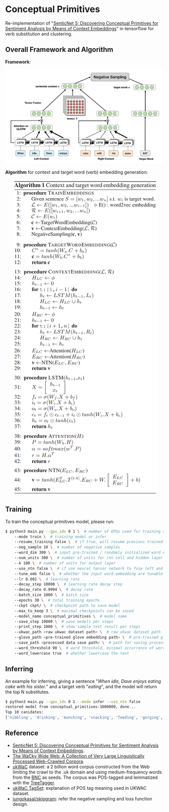 # Conceptual Primitives

Re-implementation of "[SenticNet 5: Discovering Conceptual Primitives for Sentiment Analysis by Means of Context Embeddings](
https://aaai.org/ocs/index.php/AAAI/AAAI18/paper/view/16839/15882)" in tensorflow for verb substitution and clustering.

## Overall Framework and Algorithm
**Framework**:
<p align="center">
  <img src="/assets/overall-framework.png">
</p>

**Algorithm** for context and target word (verb) embedding generation:
<p align="center">
  <img src="/assets/algorithm.png">
</p>


## Training
To train the conceptual primitives model, please run:
```bash
$ python3 main.py --gpu_idx 0 1 \  # number of GPUs used for training and their indices
    --mode train \  # training model or infer
    --resume_training false \  # if true, will resume previous trained parameters
    --neg_sample 10 \  # number of negative samples
    --word_dim 300 \  # input pre-trained / randomly initialized word embedding dimension
    --num_units 300 \  # number of units for rnn cell and hidden layer of feed-forward network
    --k 100 \  # number of units for output layer
    --use_ntn false \  # if use neural tensor network to fuse left and right contexts, otherwise just simply concatenate them
    --tune_emb false \  # whether the input word embedding are tunable while training
    --lr 0.002 \  # learning rate
    --decay_step 10000 \  # learning rate decay step
    --decay_rate 0.9994 \  # decay rate
    --batch_size 1000 \  # batch size
    --epochs 30 \  # total training epochs
    --ckpt ckpt/ \  # checkpoint path to save model
    --max_to_keep 3 \  # maximal checkpoints can be saved
    --model_name conceptual_primitives \  # model name
    --save_step 10000 \  # save models per steps
    --print_step 1000 \  # show sample test result per steps
    --ukwac_path <raw ukwac dataset path> \  # raw ukwac dataset path
    --glove_path <pre-trained glove embedding path> \  # pre-trained glove word embedding path
    --save_path <processed data save path> \  # path for saving processed dataset
    --word_threshold 90 \  # word threshold, minimal occurrence of words to be kept
    --word_lowercase true  # whether lowercase the text
```

## Inferring
An example for inferring, giving a sentence "_When idle, Dave enjoys eating cake with his sister._" and a target verb
"_eating_", and the model will return the top N substitutes.
```bash
$ python3 main.py --gpu_idx 0 1 --mode infer --use_ntn false
restored model from conceptual_primitives-1000000, done...
Top 10 canidates:
['nibbling', 'drinking', 'munching', 'snacking', 'feeding', 'gorging', 'tasting', 'swallowing', 'chewing', 'feasting']
```

## Reference
- [SenticNet 5: Discovering Conceptual Primitives for Sentiment Analysis by Means of Context Embeddings](
https://aaai.org/ocs/index.php/AAAI/AAAI18/paper/view/16839/15882).
- [The WaCky Wide Web: A Collection of Very Large Linguistically Processed Web-Crawled Corpora](
http://wacky.sslmit.unibo.it/lib/exe/fetch.php?media=papers:wacky_2008.pdf).
- [ukWaC](http://wacky.sslmit.unibo.it/doku.php?id=corpora#english) dataset: a 2 billion word corpus constructed from 
the Web limiting the crawl to the .uk domain and using medium-frequency words from the [BNC](http://www.natcorp.ox.ac.uk/) as seeds. 
The corpus was POS-tagged and lemmatized with the [TreeTagger](http://www.ims.uni-stuttgart.de/projekte/corplex/TreeTagger/).
- [ukWaC TagSet](http://wacky.sslmit.unibo.it/lib/exe/fetch.php?media=tagsets:ukwac_tagset.txt): explanation of POS tag meaning used in UKWAC 
dataset.
- [jungokasai/skipgram](https://github.com/jungokasai/skipgram/blob/master/word2vec_model.py): refer the negative sampling and loss 
function design.
